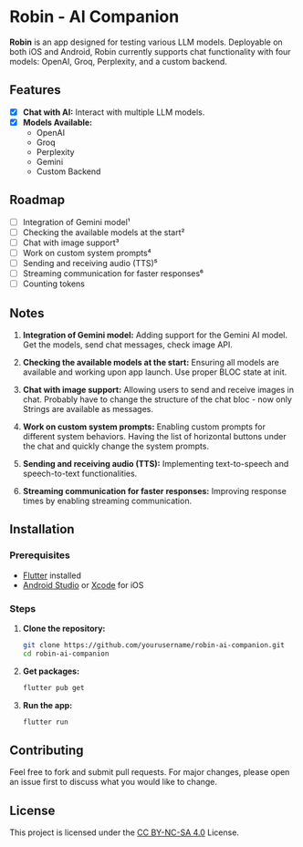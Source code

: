 

# Robin - AI Companion

**Robin** is an app designed for testing various LLM models. Deployable on both iOS and Android, Robin currently supports chat functionality with four models: OpenAI, Groq, Perplexity, and a custom backend.

## Features
- [x] **Chat with AI:** Interact with multiple LLM models.
- [x] **Models Available:**
  - OpenAI
  - Groq
  - Perplexity
  - Gemini
  - Custom Backend

## Roadmap

- [ ] Integration of Gemini model¹
- [ ] Checking the available models at the start²
- [ ] Chat with image support³
- [ ] Work on custom system prompts⁴
- [ ] Sending and receiving audio (TTS)⁵
- [ ] Streaming communication for faster responses⁶
- [ ] Counting tokens

## Notes

1. **Integration of Gemini model:** Adding support for the Gemini AI model. Get the models, send chat messages, check image API.

2. **Checking the available models at the start:** Ensuring all models are available and working upon app launch. Use proper BLOC state at init.

3. **Chat with image support:** Allowing users to send and receive images in chat. Probably have to change the structure of the chat bloc - now only Strings are available as messages.

4. **Work on custom system prompts:** Enabling custom prompts for different system behaviors. Having the list of horizontal buttons under the chat and quickly change the system prompts. 

5. **Sending and receiving audio (TTS):** Implementing text-to-speech and speech-to-text functionalities.

6. **Streaming communication for faster responses:** Improving response times by enabling streaming communication.

## Installation

### Prerequisites
- [Flutter](https://flutter.dev/docs/get-started/install) installed
- [Android Studio](https://developer.android.com/studio) or [Xcode](https://developer.apple.com/xcode/) for iOS

### Steps
1. **Clone the repository:**
    ```bash
    git clone https://github.com/yourusername/robin-ai-companion.git
    cd robin-ai-companion
    ```

2. **Get packages:**
    ```bash
    flutter pub get
    ```

3. **Run the app:**
    ```bash
    flutter run
    ```

## Contributing
Feel free to fork and submit pull requests. For major changes, please open an issue first to discuss what you would like to change.

## License

This project is licensed under the [CC BY-NC-SA 4.0](https://creativecommons.org/licenses/by-nc-sa/4.0/) License.
